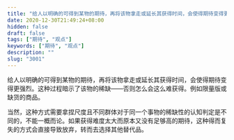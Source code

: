 ```yaml
---
title: "给人以明确的可得到某物的期待，再将该物拿走或延长其获得时间，会使得期待变得更强烈。"
date: 2020-12-30T21:49:24+08:00
hidden: false
draft: false
tags: ["期待", "观点"]
keywords: ["期待", "观点"]
description: ""
slug: "3001"
---
```


给人以明确的可得到某物的期待，再将该物拿走或延长其获得时间，会使得期待变得更强烈。这种过程暗示了该物的稀缺——否则怎么会这么难获得。例如限量版或缺货的商品。

当然，这种方式需要拿捏尺度且不同群体对于同一个事物的稀缺性的认知判定是不同的，不能一概而论。如果获得难度太大而原本又没有足够高的期待，这种得而复失的方式会直接导致放弃，转而去选择其他替代品。

